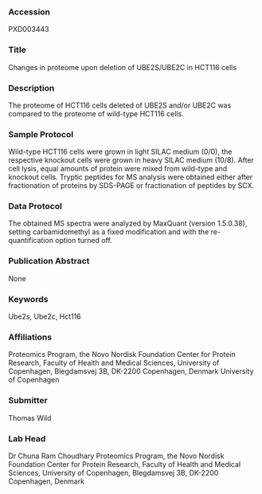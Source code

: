 ### Accession
PXD003443

### Title
Changes in proteome upon deletion of UBE2S/UBE2C in HCT116 cells

### Description
The proteome of HCT116 cells deleted of UBE2S and/or UBE2C was compared to the proteome of wild-type HCT116 cells.

### Sample Protocol
Wild-type HCT116 cells were grown in light SILAC medium (0/0), the respective knockout cells were grown in heavy SILAC medium (10/8). After cell lysis, equal amounts of protein were mixed from wild-type and knockout cells. Tryptic peptides for MS analysis were obtained either after fractionation of proteins by SDS-PAGE or fractionation of peptides by SCX.

### Data Protocol
The obtained MS spectra were analyzed by MaxQuant (version 1.5.0.38), setting carbamidomethyl as a fixed modification and with the re-quantification option turned off.

### Publication Abstract
None

### Keywords
Ube2s, Ube2c, Hct116

### Affiliations
Proteomics Program, the Novo Nordisk Foundation Center for Protein Research, Faculty of Health and Medical Sciences, University of Copenhagen, Blegdamsvej 3B, DK-2200 Copenhagen, Denmark
University of Copenhagen

### Submitter
Thomas Wild

### Lab Head
Dr Chuna Ram Choudhary
Proteomics Program, the Novo Nordisk Foundation Center for Protein Research, Faculty of Health and Medical Sciences, University of Copenhagen, Blegdamsvej 3B, DK-2200 Copenhagen, Denmark


